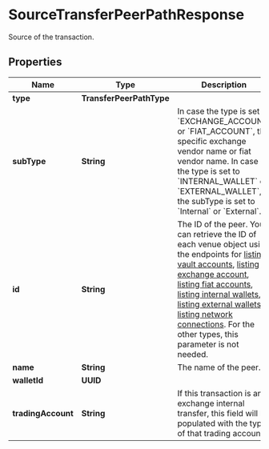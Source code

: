 

# SourceTransferPeerPathResponse

Source of the transaction.

## Properties

| Name | Type | Description | Notes |
|------------ | ------------- | ------------- | -------------|
|**type** | **TransferPeerPathType** |  |  |
|**subType** | **String** | In case the type is set to &#x60;EXCHANGE_ACCOUNT&#x60; or &#x60;FIAT_ACCOUNT&#x60;, the specific exchange vendor name or fiat vendor name. In case the type is set to &#x60;INTERNAL_WALLET&#x60; or &#x60;EXTERNAL_WALLET&#x60;, the subType is set to &#x60;Internal&#x60; or &#x60;External&#x60;. |  [optional] |
|**id** | **String** | The ID of the peer. You can retrieve the ID of each venue object using the endpoints for [listing vault accounts](https://developers.fireblocks.com/reference/getpagedvaultaccounts), [listing exchange account](https://developers.fireblocks.com/reference/getexchangeaccounts), [listing fiat accounts](https://developers.fireblocks.com/reference/getfiataccounts), [listing internal wallets](https://developers.fireblocks.com/reference/getinternalwallets), [listing external wallets](https://developers.fireblocks.com/reference/getexternalwallets), [listing network connections](https://developers.fireblocks.com/reference/getnetworkconnections). For the other types, this parameter is not needed. |  [optional] |
|**name** | **String** | The name of the peer. |  [optional] |
|**walletId** | **UUID** |  |  [optional] |
|**tradingAccount** | **String** | If this transaction is an exchange internal transfer, this field will be populated with the type of that trading account. |  [optional] |



